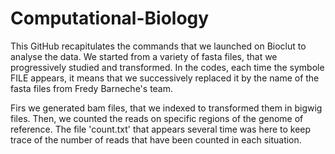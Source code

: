 # Computational-Biology

This GitHub recapitulates the commands that we launched on Bioclut to analyse the data. We started from a variety of fasta files, that we progressively studied and transformed. In the codes, each time the symbole FILE appears, it means that we successively replaced it by the name of the fasta files from Fredy Barneche's team. 

Firs we generated bam files, that we indexed to transformed them in bigwig files. Then, we counted the reads on specific regions of the genome of reference. 
The file 'count.txt' that appears several time was here to keep trace of the number of reads that have been counted in each situation. 
